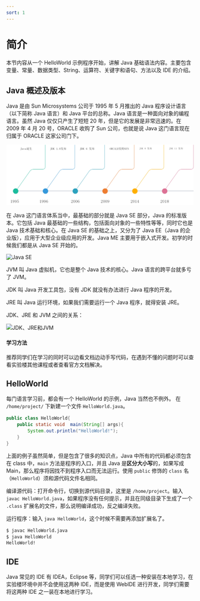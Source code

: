 ```yaml
---
sort: 1
---
```


# 简介

本节内容从一个 HelloWorld 示例程序开始，讲解 Java 基础语法内容。主要包含变量、常量、数据类型、String、运算符、关键字和语句、方法以及 IDE 的介绍。

## Java 概述及版本

Java 是由 Sun Microsystems 公司于 1995 年 5 月推出的 Java 程序设计语言（以下简称 Java 语言）和 Java 平台的总称。Java 语言是一种面向对象的编程语言。虽然 Java 仅仅只产生了短短 20 年，但是它的发展是非常迅速的。在 2009 年 4 月 20 号，ORACLE 收购了 Sun 公司，也就是说 Java 这门语言现在归属于 ORACLE 这家公司门下。

<img src="../../assets/java_life.png" title="Java Life" />

在 Java 这门语言体系当中，最基础的部分就是 Java SE 部分，Java 的标准版本。它包括 Java 最基础的一些结构，包括面向对象的一些特性等等，同时它也是 Java 技术基础和核心。在 Java SE 的基础之上，又分为了 Java EE（Java 的企业版），应用于大型企业级应用的开发。Java ME 主要用于嵌入式开发。初学的时候我们都是从 Java SE 开始的。

![Java SE](https://doc.shiyanlou.com/document-uid79144labid1041timestamp1433925724075.png)

JVM 叫 Java 虚拟机，它也是整个 Java 技术的核心。Java 语言的跨平台就多亏了 JVM。

JDK 叫 Java 开发工具包，没有 JDK 就没有办法进行 Java 程序的开发。

JRE 叫 Java 运行环境，如果我们需要运行一个 Java 程序，就得安装 JRE。

JDK、JRE 和 JVM 之间的关系：

![JDK、JRE和JVM](https://doc.shiyanlou.com/document-uid79144labid1041timestamp1433925976197.png)

#### 学习方法

推荐同学们在学习的同时可以边看文档边动手写代码，在遇到不懂的问题时可以查看实验楼其他课程或者查看官方文档解决。

## HelloWorld

每门语言学习前，都会有一个 HelloWorld 的示例，Java 当然也不例外。
在 `/home/project/` 下新建一个文件 `HelloWorld.java`。


```java
public class HelloWorld{
    public static void  main(String[] args){
        System.out.println("HelloWorld!");
    }
}
```

上面的例子虽然简单，但是包含了很多的知识点，Java 中所有的代码都必须包含在 class 中，`main` 方法是程序的入口，并且 Java 是**区分大小写**的，如果写成 Main，那么程序将因找不到程序入口而无法运行。使用 `public` 修饰的 `class` 名（`HelloWorld`）须和源代码文件名相同。

编译源代码：打开命令行，切换到源代码目录，这里是 `/home/project`。输入 `javac HelloWorld.java`，如果程序没有任何提示，并且在同级目录下生成了一个 `.class` 扩展名的文件，那么说明编译成功，反之编译失败。

运行程序：输入 `java HelloWorld`，这个时候不需要再添加扩展名了。

```bash
$ javac HelloWorld.java
$ java HelloWorld
HelloWorld!
```


## IDE

Java 常见的 IDE 有 IDEA，Eclipse 等，同学们可以任选一种安装在本地学习，在实验楼环境中并不会使用这两种 IDE，而是使用 WebIDE 进行开发，同学们需要将这两种 IDE 之一装在本地进行学习。
